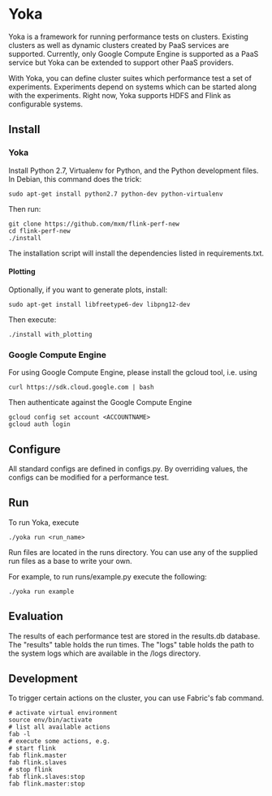 Yoka
====

Yoka is a framework for running performance tests on clusters. Existing clusters
as well as dynamic clusters created by PaaS services are supported. Currently,
only Google Compute Engine is supported as a PaaS service but Yoka can be
extended to support other PaaS providers.

With Yoka, you can define cluster suites which performance test a set of
experiments. Experiments depend on systems which can be started along with the
experiments. Right now, Yoka supports HDFS and Flink as configurable systems.

Install
-------

### Yoka

Install Python 2.7, Virtualenv for Python, and the Python development files. In Debian, this command does the trick:

    sudo apt-get install python2.7 python-dev python-virtualenv

Then run:

    git clone https://github.com/mxm/flink-perf-new
    cd flink-perf-new
    ./install

The installation script will install the dependencies listed in requirements.txt.

#### Plotting

Optionally, if you want to generate plots, install:

    sudo apt-get install libfreetype6-dev libpng12-dev

Then execute:

    ./install with_plotting

### Google Compute Engine

For using Google Compute Engine, please install the gcloud tool, i.e. using

    curl https://sdk.cloud.google.com | bash

Then authenticate against the Google Compute Engine

    gcloud config set account <ACCOUNTNAME>
    gcloud auth login


Configure
---------

All standard configs are defined in configs.py. By overriding values, the
configs can be modified for a performance test.

Run
---

To run Yoka, execute

    ./yoka run <run_name>

Run files are located in the runs directory. You can use any of the
supplied run files as a base to write your own.

For example, to run runs/example.py execute the following:

    ./yoka run example


Evaluation
----------

The results of each performance test are stored in the results.db database.  The
"results" table holds the run times. The "logs" table holds the path to the
system logs which are available in the /logs directory.

Development
-----------

To trigger certain actions on the cluster, you can use Fabric's fab command.

    # activate virtual environment
    source env/bin/activate
    # list all available actions
    fab -l
    # execute some actions, e.g.
    # start flink
    fab flink.master
    fab flink.slaves
    # stop flink
    fab flink.slaves:stop
    fab flink.master:stop
